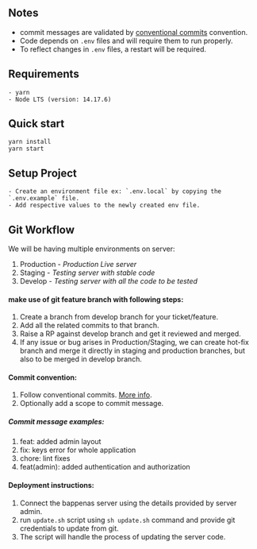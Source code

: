 ## Notes

- commit messages are validated by [conventional commits](https://www.conventionalcommits.org) convention.
- Code depends on `.env` files and will require them to run properly.
- To reflect changes in `.env` files, a restart will be required.

## Requirements

    - yarn
    - Node LTS (version: 14.17.6)

## Quick start

    yarn install
    yarn start

## Setup Project

    - Create an environment file ex: `.env.local` by copying the `.env.example` file.
    - Add respective values to the newly created env file.

## Git Workflow

We will be having multiple environments on server:

1. Production - _Production Live server_
2. Staging - _Testing server with stable code_
3. Develop - _Testing server with all the code to be tested_

#### make use of git feature branch with following steps:

1. Create a branch from develop branch for your ticket/feature.
2. Add all the related commits to that branch.
3. Raise a RP against develop branch and get it reviewed and merged.
4. If any issue or bug arises in Production/Staging, we can create hot-fix branch and merge it directly in staging and production branches, but also to be merged in develop branch.

#### Commit convention:

1. Follow conventional commits. [More info](https://commitlint.js.org/#/).
2. Optionally add a scope to commit message.

##### Commit message examples:

1. feat: added admin layout
2. fix: keys error for whole application
3. chore: lint fixes
4. feat(admin): added authentication and authorization

#### Deployment instructions:

1. Connect the bappenas server using the details provided by server admin.
2. run `update.sh` script using `sh update.sh` command and provide git credentials to update from git.
3. The script will handle the process of updating the server code.
